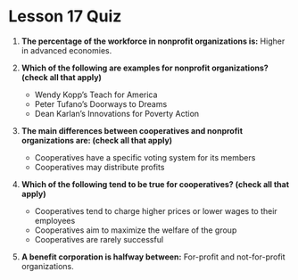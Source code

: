 # Lesson 17 Quiz

1. **The percentage of the workforce in nonprofit organizations is:** Higher in advanced economies.

2. **Which of the following are examples for nonprofit organizations? (check all that apply)**

   - Wendy Kopp’s Teach for America
   - Peter Tufano’s Doorways to Dreams
   - Dean Karlan’s Innovations for Poverty Action

3. **The main differences between cooperatives and nonprofit organizations are: (check all that apply)**

   - Cooperatives have a specific voting system for its members
   - Cooperatives may distribute profits

4. **Which of the following tend to be true for cooperatives? (check all that apply)**

   - Cooperatives tend to charge higher prices or lower wages to their employees
   - Cooperatives aim to maximize the welfare of the group
   - Cooperatives are rarely successful

5. **A benefit corporation is halfway between:** For-profit and not-for-profit organizations.
